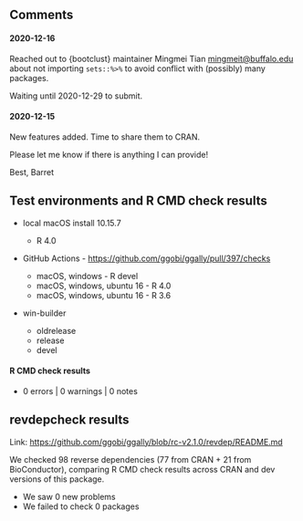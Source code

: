 
## Comments

#### 2020-12-16

Reached out to {bootclust} maintainer Mingmei Tian <mingmeit@buffalo.edu> about not importing `sets::%>%` to avoid conflict with (possibly) many packages.

Waiting until 2020-12-29 to submit.

#### 2020-12-15

New features added. Time to share them to CRAN.

Please let me know if there is anything I can provide!

Best,
Barret


## Test environments and R CMD check results

* local macOS install 10.15.7
  * R 4.0
* GitHub Actions - https://github.com/ggobi/ggally/pull/397/checks
  * macOS, windows - R devel
  * macOS, windows, ubuntu 16 - R 4.0
  * macOS, windows, ubuntu 16 - R 3.6

* win-builder
  * oldrelease
  * release
  * devel

#### R CMD check results

* 0 errors | 0 warnings | 0 notes


## revdepcheck results

Link: https://github.com/ggobi/ggally/blob/rc-v2.1.0/revdep/README.md

We checked 98 reverse dependencies (77 from CRAN + 21 from BioConductor), comparing R CMD check results across CRAN and dev versions of this package.

 * We saw 0 new problems
 * We failed to check 0 packages
